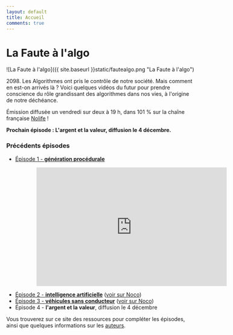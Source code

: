 ```yaml
---
layout: default
title: Accueil
comments: true
---
```


# La Faute à l'algo

![La Faute à l'algo]({{ site.baseurl }}static/fautealgo.png "La Faute à l'algo")

<div class="message">
2098. Les Algorithmes ont pris le contrôle de notre société. Mais comment en est-on arrivés là ? Voici quelques vidéos du futur pour prendre conscience du rôle grandissant des algorithmes dans nos vies, à l'origine de notre déchéance.
</div>

Émission diffusée un vendredi sur deux à 19 h, dans 101 % sur la chaîne française [Nolife](http://www.nolife-tv.com) !

**Prochain épisode : L'argent et la valeur, diffusion le 4 décembre.**

### Précédents épisodes

- [Épisode 1 - **génération procédurale**](/ep1/)

<iframe style="padding-left: 80px; width: 640px; max-width: 100%" height="315" src="https://www.youtube.com/embed/ngnCE2fCvl4" frameborder="0" allowfullscreen></iframe>

- [Épisode 2 - **intelligence artificielle**](/ep2/) ([voir sur Noco](http://noco.tv/emission/23836/nolife/la-faute-a-l-algo/02-intelligence-artificielle))
- [Épisode 3 - **véhicules sans conducteur**](/ep3/) ([voir sur Noco](http://noco.tv/emission/24160/nolife/la-faute-a-l-algo/03-voitures-sans-conducteurs))
- Épisode 4 - **l'argent et la valeur**, diffusion le 4 décembre

Vous trouverez sur ce site des ressources pour compléter les épisodes, ainsi que quelques informations sur les [auteurs](/about/).
